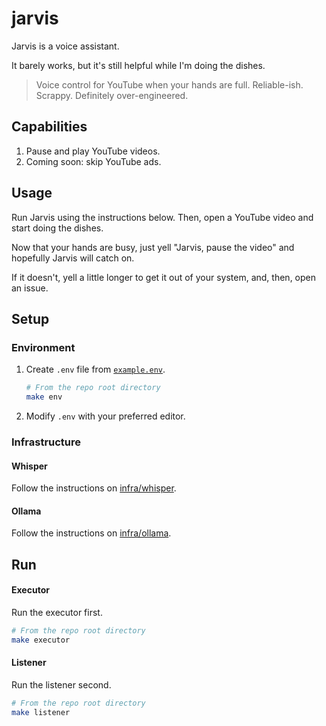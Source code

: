 # jarvis

Jarvis is a voice assistant.

It barely works, but it's still helpful while I'm doing the dishes.

> Voice control for YouTube when your hands are full. Reliable-ish. Scrappy. Definitely over-engineered.

## Capabilities

1. Pause and play YouTube videos.
1. Coming soon: skip YouTube ads.

## Usage

Run Jarvis using the instructions below. Then, open a YouTube video and start doing the dishes.

Now that your hands are busy, just yell "Jarvis, pause the video" and hopefully Jarvis will catch on.

If it doesn't, yell a little longer to get it out of your system, and, then, open an issue.

## Setup

### Environment

1. Create `.env` file from [`example.env`](./example.env).
   ```bash
   # From the repo root directory
   make env
   ```
1. Modify `.env` with your preferred editor.

### Infrastructure

#### Whisper

Follow the instructions on [infra/whisper](./infra/whisper/README.md).

#### Ollama

Follow the instructions on [infra/ollama](./infra/ollama/README.md).

## Run

#### Executor

Run the executor first.

```bash
# From the repo root directory
make executor
```

#### Listener

Run the listener second.

```bash
# From the repo root directory
make listener
```
